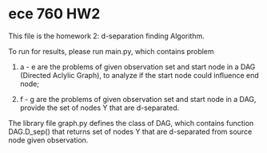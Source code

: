 # ece 760 HW2

This file is the homework 2: d-separation finding Algorithm.

To run for results, please run main.py, which contains problem

1. a - e are the problems of given observation set and start node in a DAG (Directed Aclylic Graph), to analyze if the start node could influence end node;

2. f - g are the problems of given observation set and start node in a DAG, provide the set of nodes Y that are d-separated.

The library file graph.py defines the class of DAG, which contains function DAG.D_sep() that returns set of nodes Y that are d-separated from source node given observation.
